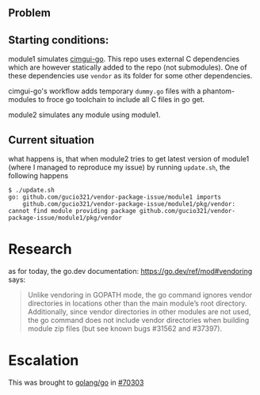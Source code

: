 ## Problem

## Starting conditions:

module1 simulates [cimgui-go](https://github.com/AllenDang/cimgui-go).
This repo uses external C dependencies which are however statically added to the repo (not submodules).
One of these dependencies use `vendor` as its folder for some other dependencies.

cimgui-go's workflow adds temporary `dummy.go` files with a phantom-modules to froce go toolchain to include all C files in go get.

module2 simulates any module using module1.

## Current situation

what happens is, that when module2 tries to get latest version of module1 (where I managed to reproduce my issue) by running `update.sh`,
the following happens

```console
$ ./update.sh
go: github.com/gucio321/vendor-package-issue/module1 imports
	github.com/gucio321/vendor-package-issue/module1/pkg/vendor: cannot find module providing package github.com/gucio321/vendor-package-issue/module1/pkg/vendor
```

# Research

as for today, the go.dev documentation: https://go.dev/ref/mod#vendoring
says:

> Unlike vendoring in GOPATH mode, the go command ignores vendor directories in locations other than the main module’s root directory. Additionally, since vendor directories in other modules are not used, the go command does not include vendor directories when building module zip files (but see known bugs #31562 and #37397).

# Escalation

This was brought to [golang/go](https://github.com/golang/go) in [#70303](https://github.com/golang/go/issues/70303)

